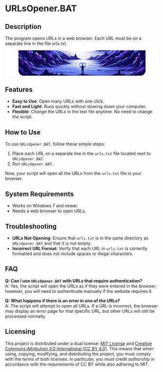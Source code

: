 # URLsOpener.BAT

## Description

The program opens URLs in a web browser. Each URL must be on a separate line in the file urls.txt.

<img src="https://raw.githubusercontent.com/Symonovskyi/Symonovskyi/main/src/projects/URLsOpener/URLsOpener-background.webp" alt="background">

## Features

- **Easy to Use**: Open many URLs with one click.
- **Fast and Light**: Runs quickly without slowing down your computer.
- **Flexible**: Change the URLs in the text file anytime. No need to change the script.

## How to Use

To use `URLsOpener.BAT`, follow these simple steps:

1. Place each URL on a separate line in the `urls.txt` file located next to `URLsOpener.BAT`.
2. Run `URLsOpener.BAT`.

Now, your script will open all the URLs from the `urls.txt` file in your browser.

## System Requirements

- Works on Windows 7 and newer.
- Needs a web browser to open URLs.

## Troubleshooting

- **URLs Not Opening**: Ensure that `urls.txt` is in the same directory as `URLsOpener.BAT` and that it is not empty.
- **Incorrect URL Format**: Verify that each URL in `urls.txt` is correctly formatted and does not include spaces or illegal characters.

## FAQ

**Q: Can I use `URLsOpener.BAT` with URLs that require authentication?**  
A: Yes, the script will open the URLs as if they were entered in the browser; however, you will need to authenticate manually if the website requires it.

**Q: What happens if there is an error in one of the URLs?**  
A: The script will attempt to open all URLs. If a URL is incorrect, the browser may display an error page for that specific URL, but other URLs will still be processed normally.

## Licensing

This project is distributed under a dual license: [MIT License](./LICENSE_MIT) and [Creative Commons Attribution 4.0 International (CC BY 4.0)](./LICENSE_CC_BY_4.0). This means that when using, copying, modifying, and distributing the project, you must comply with the terms of both licenses. In particular, you must credit authorship in accordance with the requirements of CC BY while also adhering to MIT.
